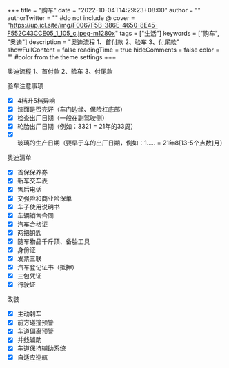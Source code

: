 +++
title = "购车"
date = "2022-10-04T14:29:23+08:00"
author = ""
authorTwitter = "" #do not include @
cover = "https://up.icl.site/img/F0067F5B-386E-4650-8E45-F552C43CCE05_1_105_c.jpeg-m1280x"
tags = ["生活"]
keywords = ["购车", "奥迪"]
description = "奥迪流程 1、首付款 2、验车 3、付尾款"
showFullContent = false
readingTime = true
hideComments = false
color = "" #color from the theme settings
+++

奥迪流程
1、首付款
2、验车
3、付尾款

验车注意事项
- [x] 4档升5档异响
- [x] 漆面是否完好（车门边缘、保险杠底部）
- [x] 检查出厂日期（一般在副驾驶侧）
- [x] 轮胎出厂日期（例如：3321 = 21年的33周）
- [x] 玻璃的生产日期（要早于车的出厂日期，例如：1….. = 21年8[13-5个点数]月）

奥迪清单
- [x] 首保保养券
- [x] 新车交车表
- [x] 售后电话
- [x] 交强险和商业险保单
- [x] 车子使用说明书
- [x] 车辆销售合同
- [x] 汽车合格证
- [x] 两把钥匙
- [x] 随车物品千斤顶、备胎工具
- [x] 身份证
- [x] 发票三联
- [x] 汽车登记证书（抵押）
- [x] 三包凭证
- [x] 行驶证

改装
- [x] 主动刹车
- [x] 前方碰撞预警
- [x] 车道偏离预警
- [x] 并线辅助
- [x] 车道保持辅助系统
- [x] 自适应巡航